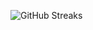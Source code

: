 ![GitHub Streaks](https://github-streaks-mqc9.onrender.com/streak/happilli/image?theme=midnight&cache_bust=1742956608)
